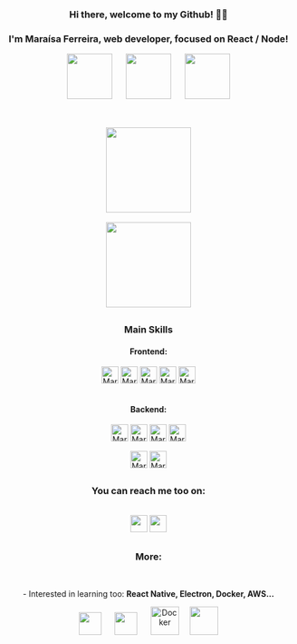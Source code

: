 <div align="center">
  <h3>Hi there, welcome to my Github! 👋🏻</h3>
  <h3>I'm Maraísa Ferreira, web developer, focused on React / Node!</h3> 
  <img height="80px" src="https://icongr.am/devicon/react-original.svg?size=128&color=currentColor">
  <span>&nbsp;&nbsp;&nbsp;&nbsp;</span>
  <img height="80px" src="https://icongr.am/devicon/nodejs-original.svg?size=128&color=currentColor">
  <span>&nbsp;&nbsp;&nbsp;&nbsp;</span>
  <img height="80px" src="https://icongr.am/devicon/typescript-original.svg?size=128&color=currentColor">
</div>
  
##
<br>
<div align="center">
  <a href="https://github.com/maraisaferreira">
  <img height="150em" src="https://github-profile-summary-cards.vercel.app/api/cards/profile-details?username=maraisaferreira&theme=tokyonight"/> 
  <br><br>
  <!-- <img height="150em" src="http://github-profile-summary-cards.vercel.app/api/cards/most-commit-language?username=maraisaferreira&theme=tokyonight"/> -->
  <img height="150em" src="http://github-profile-summary-cards.vercel.app/api/cards/repos-per-language?username=maraisaferreira&theme=tokyonight"/>
  </a>
</div>

##
<div align="center" style="display: inline_block">
  <h3>Main Skills</h3>
  <h4>Frontend:</h4>
  <div>
    <img align="center" alt="MaraisaFerreira-React" height="30" src="https://img.shields.io/badge/-ReactJs-3178C6?logo=react&logoColor=white">
    <img align="center" alt="MaraisaFerreira-JS" height="30" src="https://shields.io/badge/JavaScript-dba309?logo=JavaScript&logoColor=white">
    <img align="center" alt="MaraisaFerreira-JS" height="30" src="https://shields.io/badge/TypeScript-3178C6?logo=TypeScript&logoColor=FFF">
    <img align="center" alt="MaraisaFerreira-HTML" height="30" src="https://img.shields.io/badge/HTML5-E34F26?&logo=html5&logoColor=white">
    <img align="center" alt="MaraisaFerreira-CSS" height="30" src="https://img.shields.io/badge/CSS3-1572B6?&logo=css3&logoColor=white"> 
  </div>
    <br>
  <h4>Backend:</h4>
   <div>
     <img align="center" alt="MaraisaFerreira-Node" height="30" src="https://img.shields.io/badge/Node.js-43853D?logo=node.js&logoColor=white" />
     <img align="center" alt="MaraisaFerreira-MySQL" height="30" src="https://img.shields.io/badge/Express.js-404D59?logo=express&logoColor=white?">
    <img align="center" alt="MaraisaFerreira-MySQL" height="30" src="https://img.shields.io/badge/MySQL-0b89bf?logo=mysql&logoColor=white">
    <img align="center" alt="MaraisaFerreira-MySQL" height="30" src="https://img.shields.io/badge/MongoDB-%234ea94b.svg?logo=mongodb&logoColor=white">
    <br><br>
    <img align="center" alt="MaraisaFerreira-MySQL" height="30" src="https://img.shields.io/badge/Python-4B8BBE?logo=python&logoColor=white">
    <img align="center" alt="MaraisaFerreira-Django" height="30"  src="https://img.shields.io/badge/Django-0C6141?logo=django&logoColor=white" >
  </div>
</div>
  
##

<div align="center">
  <h3> You can reach me too on: </h3>
    <br>
   <a href="https://www.linkedin.com/in/maraisaferreira" target="_blank"><img height="30" src="https://img.shields.io/badge/-LinkedIn-%230077B5?logo=linkedin&logoColor=white" target="_blank"></a> 
   <a href = "mailto:ferreira.maraisacristina@gmail.com" target="_blank"><img height="30" src="https://img.shields.io/badge/Gmail-D14836?logo=gmail&logoColor=white" target="_blank"></a> 
</div>
  
##

<div align="center">
  <h3>More:</h3>
    <br>
  <p>- Interested in learning too: <strong>React Native, Electron, Docker, AWS...</strong></p>
  <img height="40px" src="https://icongr.am/devicon/react-original.svg?size=128&color=6a1093">
  <span>&nbsp;&nbsp;&nbsp;&nbsp;</span>
  <img height="40px" src="https://icongr.am/devicon/electron-original.svg?size=128&color=currentColor">
  <span>&nbsp;&nbsp;&nbsp;&nbsp;</span>
  <img height="50px" src="https://icongr.am/devicon/docker-original.svg?size=128&color=currentColor" alt='Docker'>
  <span>&nbsp;&nbsp;&nbsp;</span>
  <img height="50px" src="https://icongr.am/devicon/amazonwebservices-original.svg?size=128&color=currentColor"> 
  
</div>

